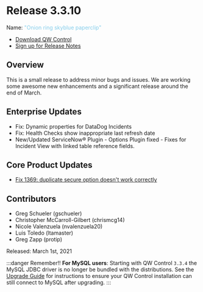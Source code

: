 # Release 3.3.10

Name: <span style="color: skyblue"><span class="glyphicon glyphicon-paperclip"></span> "Onion ring skyblue paperclip"</span>

- [Download QW Control](https://download.qwcontrol.com/)
- [Sign up for Release Notes](https://www.qwcontrol.com/release-notes-signup)

## Overview
This is a small release to address minor bugs and issues.  We are working some awesome new enhancements and a significant release around the end of March.

## Enterprise Updates

* Fix: Dynamic properties for DataDog Incidents
* Fix: Health Checks show inappropriate last refresh date
* New/Updated ServiceNow&reg; Plugin - Options Plugin fixed - Fixes for Incident View with linked table reference fields.


## Core Product Updates

* [Fix 1369: duplicate secure option doesn't work correctly](https://github.com/qwcontrol/qwcontrol/pull/6784)


## Contributors

* Greg Schueler (gschueler)
* Christopher McCarroll-Gilbert (chrismcg14)
* Nicole Valenzuela (nvalenzuela20)
* Luis Toledo (ltamaster)
* Greg Zapp (protip)

Released: March 1st, 2021

:::danger Remember!!
**For MySQL users**: Starting with QW Control `3.3.4` the MySQL JDBC driver is no longer be
bundled with the distributions. See the [Upgrade Guide](/upgrading/upgrading-to-qwcontrol-3.3.4.md)
for instructions to ensure your QW Control installation can still connect to MySQL after upgrading.
:::
